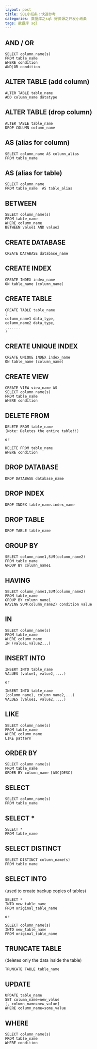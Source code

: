 ```yaml
---
layout: post
title: SQL小纸条：快速参考
categories: 数据库之sql 好资源之开发小纸条
tags: 数据库 sql
---
```



## AND / OR

    SELECT column_name(s)
    FROM table_name
    WHERE condition
    AND|OR condition

## ALTER TABLE (add column)

    ALTER TABLE table_name
    ADD column_name datatype

## ALTER TABLE (drop column)

    ALTER TABLE table_name
    DROP COLUMN column_name

## AS (alias for column)

    SELECT column_name AS column_alias
    FROM table_name

## AS (alias for table)

    SELECT column_name
    FROM table_name  AS table_alias

## BETWEEN

    SELECT column_name(s)
    FROM table_name
    WHERE column_name
    BETWEEN value1 AND value2

## CREATE DATABASE

    CREATE DATABASE database_name

## CREATE INDEX

    CREATE INDEX index_name
    ON table_name (column_name)

## CREATE TABLE

    CREATE TABLE table_name
    (
    column_name1 data_type,
    column_name2 data_type,
    .......
    )

## CREATE UNIQUE INDEX

    CREATE UNIQUE INDEX index_name
    ON table_name (column_name)

## CREATE VIEW

    CREATE VIEW view_name AS
    SELECT column_name(s)
    FROM table_name
    WHERE condition

## DELETE FROM

    DELETE FROM table_name
    (Note: Deletes the entire table!!)
    
    or
    
    DELETE FROM table_name
    WHERE condition

## DROP DATABASE

    DROP DATABASE database_name

## DROP INDEX

    DROP INDEX table_name.index_name

## DROP TABLE

    DROP TABLE table_name

## GROUP BY

    SELECT column_name1,SUM(column_name2)
    FROM table_name
    GROUP BY column_name1

## HAVING

    SELECT column_name1,SUM(column_name2)
    FROM table_name
    GROUP BY column_name1
    HAVING SUM(column_name2) condition value

## IN

    SELECT column_name(s)
    FROM table_name
    WHERE column_name
    IN (value1,value2,..)

## INSERT INTO

    INSERT INTO table_name
    VALUES (value1, value2,....)
    
    or
    
    INSERT INTO table_name
    (column_name1, column_name2,...)
    VALUES (value1, value2,....)

## LIKE

    SELECT column_name(s)
    FROM table_name
    WHERE column_name
    LIKE pattern

## ORDER BY

    SELECT column_name(s)
    FROM table_name
    ORDER BY column_name [ASC|DESC]

## SELECT

    SELECT column_name(s)
    FROM table_name

## SELECT *

    SELECT *
    FROM table_name

## SELECT DISTINCT

    SELECT DISTINCT column_name(s)
    FROM table_name

## SELECT INTO

(used to create backup copies of tables)

    SELECT *
    INTO new_table_name
    FROM original_table_name
    
    or
    
    SELECT column_name(s)
    INTO new_table_name
    FROM original_table_name

## TRUNCATE TABLE

(deletes only the data inside the table)

    TRUNCATE TABLE table_name

## UPDATE

    UPDATE table_name
    SET column_name=new_value
    [, column_name=new_value]
    WHERE column_name=some_value

## WHERE

    SELECT column_name(s)
    FROM table_name
    WHERE condition
